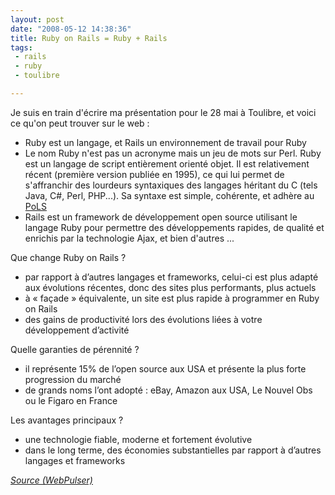 ```yaml
---
layout: post
date: "2008-05-12 14:38:36"
title: Ruby on Rails = Ruby + Rails
tags:
 - rails
 - ruby
 - toulibre

---
```


Je suis en train d'écrire ma présentation pour le 28 mai à Toulibre, et voici ce qu'on peut trouver sur le web :

  * Ruby est un langage, et Rails un environnement de travail pour Ruby
  * Le nom Ruby n'est pas un acronyme mais un jeu de mots sur Perl. Ruby est un langage de script entièrement orienté objet. Il est relativement récent (première version publiée en 1995), ce qui lui permet de s'affranchir des lourdeurs syntaxiques des langages héritant du C (tels Java, C#, Perl, PHP...). Sa syntaxe est simple, cohérente, et adhère au [PoLS](http://wiki.rubygarden.org/Ruby/page/show/PoLS)
  * Rails est un framework de développement open source utilisant le langage Ruby pour permettre des développements rapides, de qualité et enrichis par la technologie Ajax, et bien d'autres ...

Que change Ruby on Rails ?

  * par rapport à d’autres langages et frameworks, celui-ci est plus adapté aux évolutions récentes, donc des sites plus performants, plus actuels
  * à « façade » équivalente, un site est plus rapide à programmer en Ruby on Rails
  * des gains de productivité lors des évolutions liées à votre développement d’activité

Quelle garanties de pérennité ?

  * il représente 15% de l’open source aux USA et présente la plus forte progression du marché
  * de grands noms l’ont adopté : eBay, Amazon aux USA, Le Nouvel Obs ou le Figaro en France

Les avantages principaux ?

  * une technologie fiable, moderne et fortement évolutive
  * dans le long terme, des économies substantielles par rapport à d’autres langages et frameworks

_[Source (WebPulser)](http://www.webpulser.com/competences/ruby-on-rails)_
